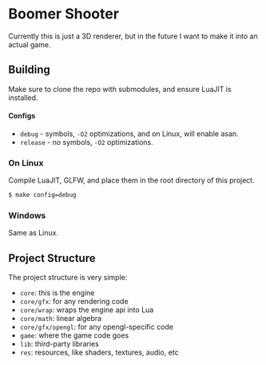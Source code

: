 # Boomer Shooter
Currently this is just a 3D renderer, but in the future I want to make it into an actual game.

## Building
Make sure to clone the repo with submodules, and ensure LuaJIT is installed.
#### Configs
- `debug` - symbols, `-O2` optimizations, and on Linux, will enable asan.
- `release` - no symbols, `-O2` optimizations.
### On Linux
Compile LuaJIT, GLFW, and place them in the root directory of this project.
```bash
$ make config=debug
```
### Windows
Same as Linux.

## Project Structure
The project structure is very simple:
- `core`: this is the engine
- `core/gfx`: for any rendering code
- `core/wrap`: wraps the engine api into Lua
- `core/math`: linear algebra
- `core/gfx/opengl`: for any opengl-specific code
- `game`: where the game code goes
- `lib`: third-party libraries
- `res`: resources, like shaders, textures, audio, etc
